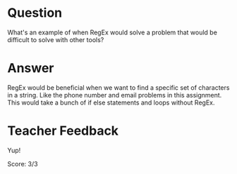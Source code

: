 # Question
What's an example of when RegEx would solve a problem that would be difficult to solve with other tools?

# Answer
RegEx would be beneficial when we want to find a specific set of characters in a string. Like the phone number and email problems in this assignment. This would take a bunch of if else statements and loops without RegEx.

# Teacher Feedback

Yup!

Score: 3/3